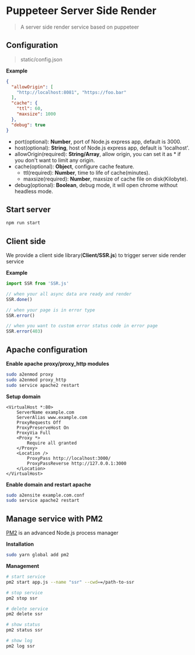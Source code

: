 # Puppeteer Server Side Render

> A server side render service based on puppeteer

## Configuration

> static/config.json

**Example**

```json
{
  "allowOrigin": [
    "http://localhost:8081", "https://foo.bar"
  ],
  "cache": {
    "ttl": 60,
    "maxsize": 1000
  },
  "debug": true
}
```

* port(optional): **Number**, port of Node.js express app, default is 3000.
* host(optional): **String**, host of Node.js express app, default is 'localhost'.
* allowOrigin(required): **String/Array**, allow origin, you can set it as * if you don't want to limit any origin.
* cache(optional): **Object**, configure cache feature.
  * ttl(required): **Number**, time to life of cache(minutes).
  * maxsize(required): **Number**, maxsize of cache file on disk(Kilobyte).
* debug(optional): **Boolean**, debug mode, it will open chrome without headless mode. 

## Start server

```bash
npm run start
```

## Client side

We provide a client side library(**Client/SSR.js**) to trigger server side render service

**Example**

```javascript
import SSR from 'SSR.js'

// when your all async data are ready and render
SSR.done()

// when your page is in error type
SSR.error()

// when you want to custom error status code in error page
SSR.error(403)
```

## Apache configuration

**Enable apache proxy/proxy_http modules**

```bash
sudo a2enmod proxy
sudo a2enmod proxy_http
sudo service apache2 restart
```

**Setup domain**

```apacheconfig
<VirtualHost *:80>
    ServerName example.com
    ServerAlias www.example.com
    ProxyRequests Off
    ProxyPreserveHost On
    ProxyVia Full
    <Proxy *>
        Require all granted
    </Proxy>
    <Location />
        ProxyPass http://localhost:3000/
        ProxyPassReverse http://127.0.0.1:3000
    </Location>
</VirtualHost>
```

**Enable domain and restart apache**
```bash
sudo a2ensite example.com.conf
sudo service apache2 restart
```

## Manage service with PM2

[PM2](http://pm2.keymetrics.io) is an advanced Node.js process manager

**Installation**

```bash
sudo yarn global add pm2
```

**Management**

```bash
# start service
pm2 start app.js --name "ssr" --cwd==/path-to-ssr

# stop service
pm2 stop ssr

# delete service
pm2 delete ssr

# show status
pm2 status ssr

# show log
pm2 log ssr
```